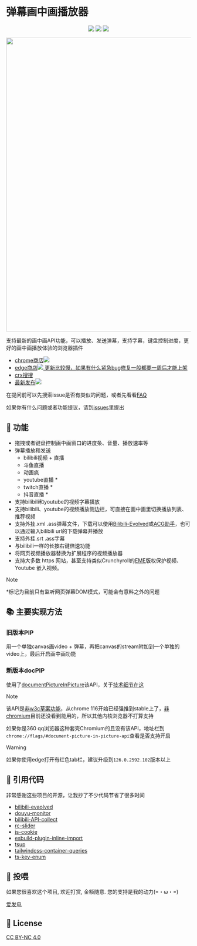 # 弹幕画中画播放器
<div align="center">

[<img src="https://img.shields.io/chrome-web-store/v/nahbabjlllhocabmecfjmcblchhpoclj?label=chrome" />](https://chrome.google.com/webstore/detail/nahbabjlllhocabmecfjmcblchhpoclj)
[<img src="https://img.shields.io/badge/dynamic/json?label=edge&query=%24.version&url=https%3A%2F%2Fmicrosoftedge.microsoft.com%2Faddons%2Fgetproductdetailsbycrxid%2Fhohfhljppjpiemblilibldgppjpclfbl" />](https://microsoftedge.microsoft.com/addons/detail/hohfhljppjpiemblilibldgppjpclfbl)
[<img src="https://img.shields.io/github/v/release/apades/dmMiniPlayer?color=green" />](https://github.com/apades/dmMiniPlayer/releases/latest)

</div>

<p align="center" style="margin-bottom: 0px !important;">
<img width="800" src="./docs/assets/view.png"><br/>
</p>

支持最新的画中画API功能，可以播放、发送弹幕，支持字幕，键盘控制进度，更好的画中画播放体验的浏览器插件

- [chrome商店<img src="https://img.shields.io/chrome-web-store/v/nahbabjlllhocabmecfjmcblchhpoclj?label=chrome" />](https://chrome.google.com/webstore/detail/nahbabjlllhocabmecfjmcblchhpoclj)
- [edge商店<img src="https://img.shields.io/badge/dynamic/json?label=edge&query=%24.version&url=https%3A%2F%2Fmicrosoftedge.microsoft.com%2Faddons%2Fgetproductdetailsbycrxid%2Fhohfhljppjpiemblilibldgppjpclfbl" /> 更新比较慢，如果有什么紧急bug修复一般都要一周后才能上架](https://microsoftedge.microsoft.com/addons/detail/hohfhljppjpiemblilibldgppjpclfbl)
- [crx搜搜](https://www.crxsoso.com/webstore/detail/nahbabjlllhocabmecfjmcblchhpoclj)
- [最新发布<img src="https://img.shields.io/github/v/release/apades/dmMiniPlayer?color=green" />](https://github.com/apades/dmMiniPlayer/releases/latest)


在提问前可以先搜索issue是否有类似的问题，或者先看看[FAQ](https://github.com/apades/dmMiniPlayer/wiki/FAQ%E2%80%90zh)

如果你有什么问题或者功能提议，请到[issues](https://github.com/apades/dmMiniPlayer/issues)里提出

## 🚀 功能
- 拖拽或者键盘控制画中画窗口的进度条、音量、播放速率等
- 弹幕播放和发送
  - bilibili视频 + 直播
  - 斗鱼直播
  - 动画疯
  - youtube直播 *
  - twitch直播 *
  - 抖音直播 *
- 支持bilibili和youtube的视频字幕播放
- 支持bilibili、youtube的视频播放侧边栏，可直接在画中画里切换播放列表、推荐视频
- 支持外挂.xml .ass弹幕文件，下载可以使用[Bilibili-Evolved](https://github.com/the1812/Bilibili-Evolved)或[ACG助手](https://chromewebstore.google.com/detail/kpbnombpnpcffllnianjibmpadjolanh)，也可以通过输入bilibili url的下载弹幕并播放
- 支持外挂.srt .ass字幕
- 与bilibili一样的长按右键倍速功能
- 将网页视频播放器替换为扩展程序的视频播放器
- 支持大多数 https 网站，甚至支持类似Crunchyroll的[EME](https://web.dev/articles/media-eme)版权保护视频、Youtube 嵌入视频。

> [!NOTE]
> *标记为目前只有监听网页弹幕DOM模式，可能会有意料之外的问题

## 📚 主要实现方法
### 旧版本PIP
用一个单独canvas画video + 弹幕，再把canvas的stream附加到一个单独的video上，最后开启画中画功能

### 新版本docPIP
使用了[documentPictureInPicture](https://developer.chrome.com/docs/web-platform/document-picture-in-picture/)该API，关于[技术细节在这](https://github.com/apades/dmMiniPlayer/wiki/tech%E2%80%90zh)

> [!NOTE]
> 该API是[非w3c草案功能](https://wicg.github.io/document-picture-in-picture/)，从chrome 116开始已经强推到stable上了，[非chromium](https://caniuse.com/?search=document-picture-in-picture)目前还没看到能用的，所以其他内核浏览器不打算支持
> 
> 如果你是360 qq浏览器这种套壳Chromium的且没有该API，地址栏到`chrome://flags/#document-picture-in-picture-api`查看是否支持开启

> [!WARNING]
> 如果你使用edge打开有红色tab栏，建议升级到`126.0.2592.102`版本以上


## 💖 引用代码
非常感谢这些项目的开源，让我抄了不少代码节省了很多时间

- [bilibili-evaolved](https://github.com/the1812/Bilibili-Evolved)
- [douyu-monitor](https://github.com/qianjiachun/douyu-monitor)
- [bilibili-API-collect](https://github.com/SocialSisterYi/bilibili-API-collect)
- [rc-slider](http://github.com/react-component/slider)
- [js-cookie](https://github.com/js-cookie/js-cookie)
- [esbuild-plugin-inline-import](https://github.com/claviska/esbuild-plugin-inline-import)
- [tsup](https://github.com/egoist/tsup/blob/796fc5030f68f929fecde7c94732e9a586ba7508/src/esbuild/postcss.ts)
- [tailwindcss-container-queries](https://github.com/tailwindlabs/tailwindcss-container-queries)
- [ts-key-enum](https://www.npmjs.com/package/ts-key-enum)

## 🍔 投喂
如果您很喜欢这个项目, 欢迎打赏, 金额随意. 您的支持是我的动力(=・ω・=)

[爱发电](https://afdian.com/a/apades)

## 📜 License
[CC BY-NC 4.0](https://creativecommons.org/licenses/by-nc/4.0/)
